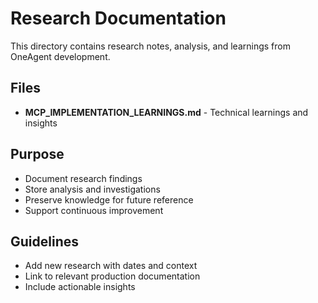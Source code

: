 # Research Documentation

This directory contains research notes, analysis, and learnings from OneAgent development.

## Files

- **MCP_IMPLEMENTATION_LEARNINGS.md** - Technical learnings and insights

## Purpose

- Document research findings
- Store analysis and investigations
- Preserve knowledge for future reference
- Support continuous improvement

## Guidelines

- Add new research with dates and context
- Link to relevant production documentation
- Include actionable insights
